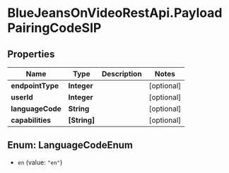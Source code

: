 # BlueJeansOnVideoRestApi.PayloadPairingCodeSIP

## Properties
Name | Type | Description | Notes
------------ | ------------- | ------------- | -------------
**endpointType** | **Integer** |  | [optional] 
**userId** | **Integer** |  | [optional] 
**languageCode** | **String** |  | [optional] 
**capabilities** | **[String]** |  | [optional] 


<a name="LanguageCodeEnum"></a>
## Enum: LanguageCodeEnum


* `en` (value: `"en"`)




